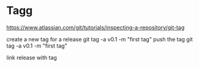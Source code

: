 # Tagg
https://www.atlassian.com/git/tutorials/inspecting-a-repository/git-tag

create a new tag for a release 
git tag -a v0.1 -m "first tag"
push the tag 
git tag -a v0.1 -m "first tag"

link release with tag
